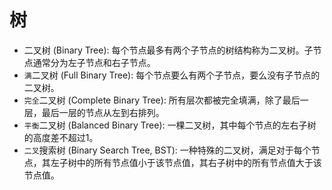 # 树

- 二叉树 (Binary Tree): 
  每个节点最多有两个子节点的树结构称为二叉树。子节点通常分为左子节点和右子节点。
- `满`二叉树 (Full Binary Tree):
  每个节点要么有两个子节点，要么没有子节点的二叉树。
- `完全`二叉树 (Complete Binary Tree):
  所有层次都被完全填满，除了最后一层，最后一层的节点从左到右排列。
- `平衡`二叉树 (Balanced Binary Tree):
  一棵二叉树，其中每个节点的左右子树的高度差不超过1。
- `二叉`搜索树 (Binary Search Tree, BST):
  一种特殊的二叉树，满足对于每个节点，其左子树中的所有节点值小于该节点值，其右子树中的所有节点值大于该节点值。